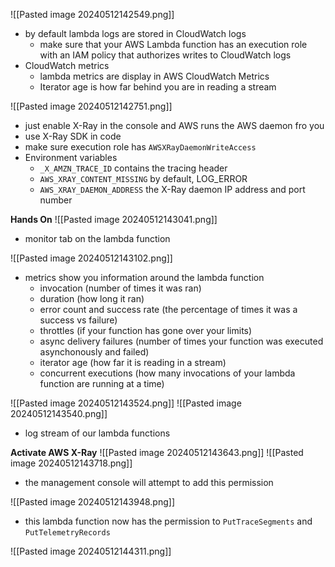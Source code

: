 ![[Pasted image 20240512142549.png]]
- by default lambda logs are stored in CloudWatch logs
	- make sure that your AWS Lambda function has an execution role with an IAM policy that authorizes writes to CloudWatch logs
- CloudWatch metrics
	- lambda metrics are display in AWS CloudWatch Metrics
	- Iterator age is how far behind you are in reading a stream

![[Pasted image 20240512142751.png]]
- just enable X-Ray in the console and AWS runs the AWS daemon fro you
- use X-Ray SDK in code
- make sure execution role has `AWSXRayDaemonWriteAccess`
- Environment variables
	- `_X_AMZN_TRACE_ID` contains the tracing header
	- `AWS_XRAY_CONTENT_MISSING` by default, LOG_ERROR
	- `AWS_XRAY_DAEMON_ADDRESS` the X-Ray daemon IP address and port number

**Hands On**
![[Pasted image 20240512143041.png]]
- monitor tab on the lambda function

![[Pasted image 20240512143102.png]]
- metrics show you information around the lambda function
	- invocation (number of times it was ran)
	- duration (how long it ran)
	- error count and success rate (the percentage of times it was a success vs failure)
	- throttles (if your function has gone over your limits)
	- async delivery failures (number of times your function was executed asynchonously and failed)
	- iterator age (how far it is reading in a stream)
	- concurrent executions (how many invocations of your lambda function are running at a time)

![[Pasted image 20240512143524.png]]
![[Pasted image 20240512143540.png]]
- log stream of our lambda functions

**Activate AWS X-Ray**
![[Pasted image 20240512143643.png]]
![[Pasted image 20240512143718.png]]
- the management console will attempt to add this permission

![[Pasted image 20240512143948.png]]
- this lambda function now has the permission to `PutTraceSegments` and `PutTelemetryRecords`

![[Pasted image 20240512144311.png]]